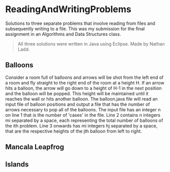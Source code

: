 # ReadingAndWritingProblems
Solutions to three separate problems that involve reading from files and subsequently writing to a file. This was my submission for the final assignment in an Algorithms and Data Structures class. 

> All three solutions were written in Java using Eclipse. Made by Nathan Ladd.

## Balloons
Consider a room full of balloons and arrows will be shot from the left end of a room and fly straight to the right end of the room at a height H. If an arrow hits a balloon, the arrow will go down to a height of H-1 in the next position and the balloon will be popped. This height will be maintained until it reaches the wall or hits another balloon. The balloon.java file will read an input file of balloon positions and output a file that has the number of arrows necessary to pop all of the balloons.
The input file has an integer n on line 1 that is the number of 'cases' in the file. Line 2 contains n integers mi separated by a space, each representing the total number of balloons of the ith  problem. Line 3 onwards has mi integers hj separated by a space, that are the respective heights of the jth balloon from left to right.

## Mancala Leapfrog


## Islands
